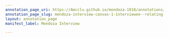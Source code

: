 ```yaml
---
annotation_page_uri: https://Amcclu.github.io/mendoza-1018/annotations/mendoza-interview-canvas-1-interviewee--relating-firsthand-experience--hesitation--reminisicing.json
annotation_page_slug: mendoza-interview-canvas-1-interviewee--relating-firsthand-experience--hesitation--reminisicing
layout: annotation_page
manifest_label: Mendoza Interview

---
```

